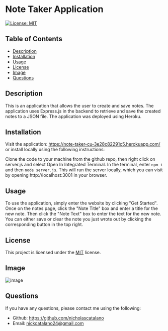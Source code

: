 # Note Taker Application

  [![License: MIT](https://img.shields.io/badge/License-MIT-yellow.svg)](https://opensource.org/licenses/MIT)

  ## Table of Contents
  - [Description](#description)
  - [Installation](#installation)
  - [Usage](#usage)
  - [License](#license)
  - [Image](#image)
  - [Questions](#questions)

  ## Description
  This is an application that allows the user to create and save notes. The application uses Express.js in the backend to retrieve and save the created notes to a JSON file. The application was deployed using Heroku.

  ## Installation
  Visit the application: https://note-taker-cu-3e28c82291c5.herokuapp.com/ or install locally using the following instructions:
  
 Clone the code to your machine from the github repo, then right click on server.js and select Open In Integrated Terminal. In the terminal, enter ```npm i``` and then ```node server.js```. This will run the server locally, which you can visit by opening http://localhost:3001 in your browser.

  ## Usage
  To use the application, simply enter the website by clicking "Get Started". Once on the notes page, click the "Note Title" box and enter a title for the new note. Then click the "Note Text" box to enter the text for the new note. You can either save or clear the note you just wrote out by clicking the corresponding button in the top right.

  ## License
  This project is licensed under the [MIT](https://opensource.org/licenses/MIT) license.

  ## Image
  ![image](https://github.com/nicholascatalano/note-taker/assets/149517751/a837c383-d6b6-44cb-a8d2-fcc1826cbafd)  

  ## Questions
  If you have any questions, please contact me using the following:
  - Github: https://github.com/nicholascatalano
  - Email: nickcatalano24@gmail.com

  
  

